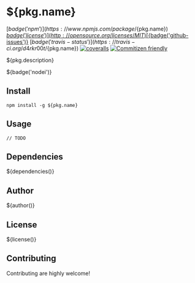# ${pkg.name}

[${badge('npm')}](https://www.npmjs.com/package/${pkg.name})
[${badge('license')}](http://opensource.org/licenses/MIT)
[${badge('github-issues')}](https://github.com/d4rkr00t/${pkg.name}/issues)
[${badge('travis-status')}](https://travis-ci.org/d4rkr00t/${pkg.name})
[![coveralls](https://img.shields.io/coveralls/d4rkr00t/${pkg.name}.svg)](https://coveralls.io/github/d4rkr00t/${pkg.name})
[![Commitizen friendly](https://img.shields.io/badge/commitizen-friendly-brightgreen.svg)](http://commitizen.github.io/cz-cli/)

${pkg.description}

${badge('nodei')}

## Install

```
npm install -g ${pkg.name}
```

## Usage

```
// TODO
```

## Dependencies

${dependencies()}

## Author

${author()}

## License

${license()}

## Contributing

Contributing are highly welcome!
